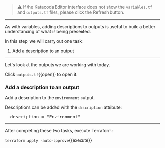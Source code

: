 > ⚠️ If the Katacoda Editor interface does not show the `variables.tf` and `outputs.tf` files, please click the <i class="fa fa-sync"></i> Refresh button.

---

As with variables, adding descriptions to outputs is useful to build a better understanding of what is being presented.

In this step, we will carry out one task:

1. Add a description to an output

---

Let's look at the outputs we are working with today.

Click `outputs.tf`{{open}} to open it.

### Add a description to an output

Add a description to the `environment` output.

Descriptions can be added with the `description` attribute:

<pre class="file" data-target="clipboard">  description = "Environment"</pre>

---

After completing these two tasks, execute Terraform:

`terraform apply -auto-approve`{{execute}}
